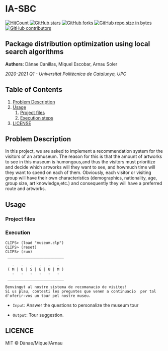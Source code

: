 # IA-SBC

[![HitCount](http://hits.dwyl.io/danaecanillas/IA-SBC.svg)](http://hits.dwyl.io/danaecanillas/IA-SBC)  [![GitHub stars](https://img.shields.io/github/stars/danaecanillas/IA-SBC.svg)](https://GitHub.com/danaecanillas/IA-SBC/stargazers/)  [![GitHub forks](https://img.shields.io/github/forks/danaecanillas/IA-SBC.svg)](https://GitHub.com/ArnauSoler/IA/network/)  [![GitHub repo size in bytes](https://img.shields.io/github/repo-size/danaecanillas/IA-SBC.svg)](https://github.com/danaecanillas/IA-SBC)  [![GitHub contributors](https://img.shields.io/github/contributors/danaecanillas/IA-SBC.svg)](https://GitHub.com/danaecanillas/IA-SBC/graphs/contributors/)  

## Package distribution optimization using local search algorithms

**Authors**: Dànae Canillas, Miquel Escobar, Arnau Soler

*2020-2021 Q1 - Universitat Politècnica de Catalunya, UPC*

## Table of Contents

1. [Problem Description](#Problem-Description)
2. [Usage](#Usage)
   1. [Project files](#Project-files)
   2. [Execution steps](#Execution-steps)
3. [LICENSE](#LICENSE)

## Problem Description
In this project, we are asked to implement a recommendation system for the visitors of an artmuseum. The reason for this is that the amount of artworks to see in this museum is humongous,and thus the visitors must prioritize and decide which artworks will they want to see, and howmuch time will they want to spend on each of them. Obviously, each visitor or visiting group will have their own characteristics (demographics, nationality, age, group size, art knowledge,etc.) and consequently they will have a preferred route and artworks.

## Usage

### Project files

### Execution
```
CLIPS> (load "museum.clp")
CLIPS> (reset)
CLIPS> (run)
 _________________________ 
                           
   -   -   -   -   -   -   
 ( M | U | S | E | U | M ) 
   -   -   -   -   -   -   
 _________________________ 

Benvingut al nostre sistema de recomanacio de visites! 
Si us plau, contesti les preguntes que venen a continuacio  per tal d'oferir-vos un tour pel nostre museu.
```
* <code>Input</code>: Answer the questions to personalize the museum tour

* <code>Output</code>: Tour suggestion.

## LICENCE
MIT © Dànae/Miquel/Arnau
